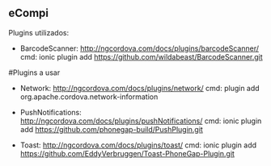 ## eCompi
Plugins utilizados:

- BarcodeScanner: http://ngcordova.com/docs/plugins/barcodeScanner/
	cmd: ionic plugin add https://github.com/wildabeast/BarcodeScanner.git

#Plugins a usar
- Network: http://ngcordova.com/docs/plugins/network/
	cmd: plugin add org.apache.cordova.network-information

- PushNotifications: http://ngcordova.com/docs/plugins/pushNotifications/
	cmd: ionic plugin add https://github.com/phonegap-build/PushPlugin.git

- Toast: http://ngcordova.com/docs/plugins/toast/
	cmd: ionic plugin add https://github.com/EddyVerbruggen/Toast-PhoneGap-Plugin.git